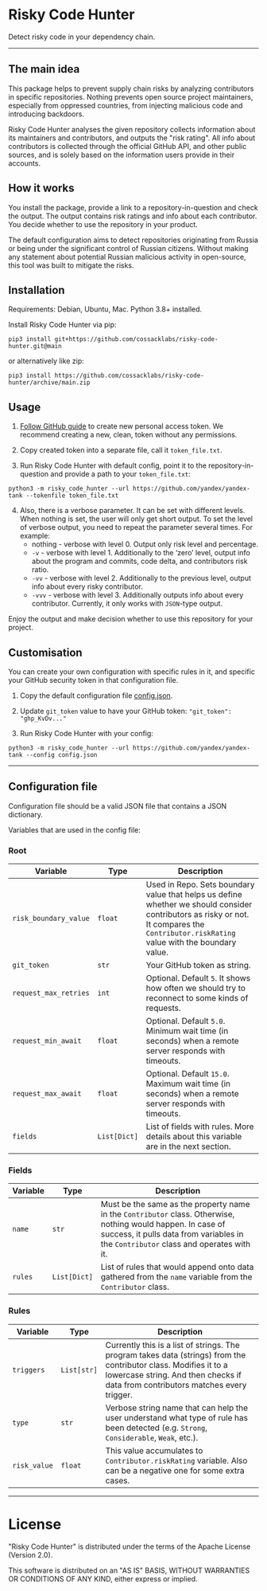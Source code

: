 # Risky Code Hunter

Detect risky code in your dependency chain.

---

## The main idea

This package helps to prevent supply chain risks by analyzing contributors in specific repositories. Nothing prevents open source project maintainers, especially from oppressed countries, from injecting malicious code and introducing backdoors.

Risky Code Hunter analyses the given repository collects information about its maintainers and contributors, and outputs the "risk rating". All info about contributors is collected through the official GitHub API, and other public sources, and is solely based on the information users provide in their accounts.

## How it works

You install the package, provide a link to a repository-in-question and check the output. The output contains risk ratings and info about each contributor. You decide whether to use the repository in your product.

The default configuration aims to detect repositories originating from Russia or being under the significant control of Russian citizens. Without making any statement about potential Russian malicious activity in open-source, this tool was built to mitigate the risks.

## Installation

Requirements: Debian, Ubuntu, Mac. Python 3.8+ installed.

Install Risky Code Hunter via pip:

```
pip3 install git+https://github.com/cossacklabs/risky-code-hunter.git@main 
```

or alternatively like zip:
```
pip3 install https://github.com/cossacklabs/risky-code-hunter/archive/main.zip 
```

## Usage

1. [Follow GitHub guide](https://docs.github.com/en/authentication/keeping-your-account-and-data-secure/creating-a-personal-access-token) to create new personal access token. We recommend creating a new, clean, token without any permissions.

2. Copy created token into a separate file, call it `token_file.txt`.

3. Run Risky Code Hunter with default config, point it to the repository-in-question and provide a path to your `token_file.txt`:

```
python3 -m risky_code_hunter --url https://github.com/yandex/yandex-tank --tokenfile token_file.txt
```

4. Also, there is a verbose parameter. It can be set with different levels. When nothing is set, the user will only get short output. To set the level of verbose output, you need to repeat the parameter several times. For example:
   - nothing 	- verbose with level 0. Output only risk level and percentage.
   - `-v`   	- verbose with level 1. Additionally to the ‘zero’ level, output info about the program and commits, code delta, and contributors risk ratio.
   - `-vv`  	- verbose with level 2. Additionally to the previous level, output info about every risky contributor.
   - `-vvv` 	- verbose with level 3. Additionally outputs info about every contributor. Currently, it only works with `JSON`-type output.

Enjoy the output and make decision whether to use this repository for your project.

## Customisation

You can create your own configuration with specific rules in it, and specific your GitHub security token in that configuration file.

1. Copy the default configuration file [config.json](https://github.com/cossacklabs/risky-code-hunter/blob/main/examples/config.json).

2. Update `git_token` value to have your GitHub token: `"git_token": "ghp_KvDv..."`

3. Run Risky Code Hunter with your config:

```
python3 -m risky_code_hunter --url https://github.com/yandex/yandex-tank --config config.json
```

---

## Configuration file

Configuration file should be a valid JSON file that contains a JSON dictionary.

Variables that are used in the config file:

### Root
| Variable              | Type         | Description                                                                                                                                                                             | 
|-----------------------|--------------|-----------------------------------------------------------------------------------------------------------------------------------------------------------------------------------------|
| `risk_boundary_value` | `float`      | Used in Repo. Sets boundary value that helps us define whether we should consider contributors as risky or not. It compares the `Contributor.riskRating` value with the boundary value. |
| `git_token`           | `str`        | Your GitHub token as string.                                                                                                                                                            |
| `request_max_retries` | `int`        | Optional. Default `5`. It shows how often we should try to reconnect to some kinds of requests.                                                                                         |
| `request_min_await`   | `float`      | Optional. Default `5.0`. Minimum wait time (in seconds) when a remote server responds with timeouts.                                                                                    |
| `request_max_await`   | `float`      | Optional. Default `15.0`. Maximum wait time (in seconds) when a remote server responds with timeouts.                                                                                   |
| `fields`              | `List[Dict]` | List of fields with rules. More details about this variable are in the next section.                                                                                                    |

### Fields
| Variable | Type         | Description                                                                                                                                                                                          | 
|----------|--------------|------------------------------------------------------------------------------------------------------------------------------------------------------------------------------------------------------|
| `name`   | `str`        | Must be the same as the property name in the `Contributor` class. Otherwise, nothing would happen. In case of success, it pulls data from variables in the `Contributor` class and operates with it. |
| `rules`  | `List[Dict]` | List of rules that would append onto data gathered from the `name` variable from the `Contributor` class.                                                                                            |
### Rules
| Variable     | Type        | Description                                                                                                                                                                                           | 
|--------------|-------------|-------------------------------------------------------------------------------------------------------------------------------------------------------------------------------------------------------|
| `triggers`   | `List[str]` | Currently this is a list of strings. The program takes data (strings) from the contributor class. Modifies it to a lowercase string. And then checks if data from contributors matches every trigger. |
| `type`       | `str`       | Verbose string name that can help the user understand what type of rule has been detected (e.g. `Strong`, `Considerable`, `Weak`, etc.).                                                              |
| `risk_value` | `float`     | This value accumulates to `Contributor.riskRating` variable. Also can be a negative one for some extra cases.                                                                                         |
---

# License

"Risky Code Hunter" is distributed under the terms of the Apache License (Version 2.0).

This software is distributed on an "AS IS" BASIS, WITHOUT WARRANTIES OR CONDITIONS OF ANY KIND, either express or implied.


